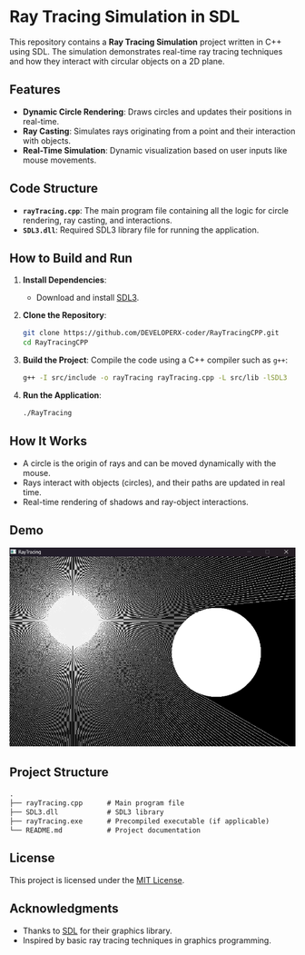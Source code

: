 # Ray Tracing Simulation in SDL

This repository contains a **Ray Tracing Simulation** project written in C++ using SDL. The simulation demonstrates real-time ray tracing techniques and how they interact with circular objects on a 2D plane.

## Features

- **Dynamic Circle Rendering**: Draws circles and updates their positions in real-time.
- **Ray Casting**: Simulates rays originating from a point and their interaction with objects.
- **Real-Time Simulation**: Dynamic visualization based on user inputs like mouse movements.

## Code Structure

- **`rayTracing.cpp`**: The main program file containing all the logic for circle rendering, ray casting, and interactions.
- **`SDL3.dll`**: Required SDL3 library file for running the application.

## How to Build and Run

1. **Install Dependencies**:

   - Download and install [SDL3](https://libsdl.org/).

2. **Clone the Repository**:

   ```bash
   git clone https://github.com/DEVELOPERX-coder/RayTracingCPP.git
   cd RayTracingCPP
   ```

3. **Build the Project**:
   Compile the code using a C++ compiler such as `g++`:

   ```bash
   g++ -I src/include -o rayTracing rayTracing.cpp -L src/lib -lSDL3
   ```

4. **Run the Application**:
   ```bash
   ./RayTracing
   ```

## How It Works

- A circle is the origin of rays and can be moved dynamically with the mouse.
- Rays interact with objects (circles), and their paths are updated in real time.
- Real-time rendering of shadows and ray-object interactions.

## Demo

![Simulation Demo](./img/Demo.png)

## Project Structure

```plaintext
.
├── rayTracing.cpp      # Main program file
├── SDL3.dll            # SDL3 library
├── rayTracing.exe      # Precompiled executable (if applicable)
└── README.md           # Project documentation
```

## License

This project is licensed under the [MIT License](LICENSE).

## Acknowledgments

- Thanks to [SDL](https://libsdl.org/) for their graphics library.
- Inspired by basic ray tracing techniques in graphics programming.
